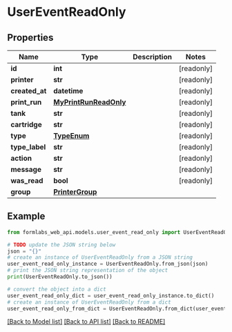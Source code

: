 # UserEventReadOnly


## Properties

Name | Type | Description | Notes
------------ | ------------- | ------------- | -------------
**id** | **int** |  | [readonly] 
**printer** | **str** |  | [readonly] 
**created_at** | **datetime** |  | [readonly] 
**print_run** | [**MyPrintRunReadOnly**](MyPrintRunReadOnly.md) |  | [readonly] 
**tank** | **str** |  | [readonly] 
**cartridge** | **str** |  | [readonly] 
**type** | [**TypeEnum**](TypeEnum.md) |  | [readonly] 
**type_label** | **str** |  | [readonly] 
**action** | **str** |  | [readonly] 
**message** | **str** |  | [readonly] 
**was_read** | **bool** |  | [readonly] 
**group** | [**PrinterGroup**](PrinterGroup.md) |  | 

## Example

```python
from formlabs_web_api.models.user_event_read_only import UserEventReadOnly

# TODO update the JSON string below
json = "{}"
# create an instance of UserEventReadOnly from a JSON string
user_event_read_only_instance = UserEventReadOnly.from_json(json)
# print the JSON string representation of the object
print(UserEventReadOnly.to_json())

# convert the object into a dict
user_event_read_only_dict = user_event_read_only_instance.to_dict()
# create an instance of UserEventReadOnly from a dict
user_event_read_only_from_dict = UserEventReadOnly.from_dict(user_event_read_only_dict)
```
[[Back to Model list]](../README.md#documentation-for-models) [[Back to API list]](../README.md#documentation-for-api-endpoints) [[Back to README]](../README.md)



